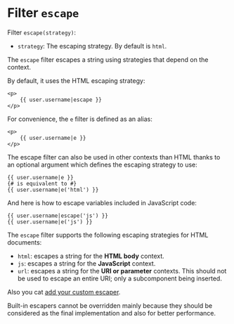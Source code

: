 Filter `escape`
===============

<!-- {% raw %} -->

Filter `escape(strategy)`:
* `strategy`: The escaping strategy. By default is `html`.

The `escape` filter escapes a string using strategies that depend on the context.

By default, it uses the HTML escaping strategy:

```twig
<p>
    {{ user.username|escape }}
</p>
```

For convenience, the `e` filter is defined as an alias:

```twig
<p>
    {{ user.username|e }}
</p>
```

The escape filter can also be used in other contexts than HTML thanks to an optional 
argument which defines the escaping strategy to use:

```twig
{{ user.username|e }}
{# is equivalent to #}
{{ user.username|e('html') }}
```

And here is how to escape variables included in JavaScript code:

```twig
{{ user.username|escape('js') }}
{{ user.username|e('js') }}
```

The `escape` filter supports the following escaping strategies for HTML documents:

* `html`: escapes a string for the **HTML body** context.
* `js`: escapes a string for the **JavaScript** context.
* `url`: escapes a string for the **URI or parameter** contexts. 
   This should not be used to escape an entire URI; only a subcomponent being inserted.

Also you cat [add your custom escaper](./api.md#custom-escaper).
   
Built-in escapers cannot be overridden mainly because they should be considered 
as the final implementation and also for better performance.

<!-- {% endraw %} -->